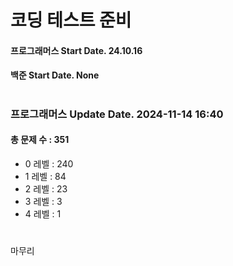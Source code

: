 # 코딩 테스트 준비

#### 프로그래머스 Start Date. 24.10.16
#### 백준 Start Date. None

# 
### 프로그래머스 Update Date. 2024-11-14 16:40
#### 총 문제 수 : 351
- 0 레벨 : 240
- 1 레벨 : 84
- 2 레벨 : 23
- 3 레벨 : 3
- 4 레벨 : 1

# 
마무리

# 
